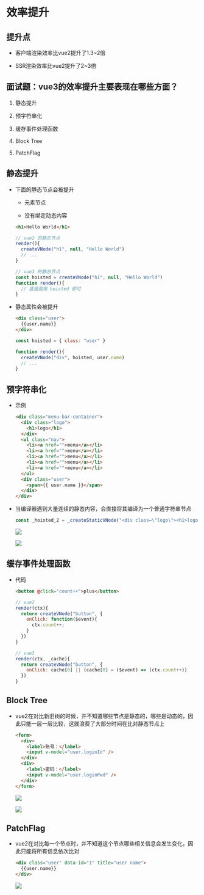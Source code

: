 # 效率提升

## 提升点

  - 客户端渲染效率比vue2提升了1.3\~2倍

  - SSR渲染效率比vue2提升了2\~3倍

## 面试题：vue3的效率提升主要表现在哪些方面？

1.  静态提升

2.  预字符串化

3.  缓存事件处理函数

4.  Block Tree

5.  PatchFlag

## 静态提升

  - 下面的静态节点会被提升

      - 元素节点

      - 没有绑定动态内容

    ```html
    <h1>Hello World</h1>
    ```

    ```js
    // vue2 的静态节点
    render(){
      createVNode("h1", null, "Hello World")
      // ...
    }

    // vue3 的静态节点
    const hoisted = createVNode("h1", null, "Hello World")
    function render(){
      // 直接使用 hoisted 即可
    }
    ```

  - 静态属性会被提升

    ```html
    <div class="user">
      {{user.name}}
    </div>
    ```

    ```js
    const hoisted = { class: "user" }

    function render(){
      createVNode("div", hoisted, user.name)
      // ...
    }
    ```

## 预字符串化

  - 示例

    ```html
    <div class="menu-bar-container">
      <div class="logo">
        <h1>logo</h1>
      </div>
      <ul class="nav">
        <li><a href="">menu</a></li>
        <li><a href="">menu</a></li>
        <li><a href="">menu</a></li>
        <li><a href="">menu</a></li>
        <li><a href="">menu</a></li>
      </ul>
      <div class="user">
        <span>{{ user.name }}</span>
      </div>
    </div>
    ```

  - 当编译器遇到大量连续的静态内容，会直接将其编译为一个普通字符串节点

    ```js
    const _hoisted_2 = _createStaticVNode("<div class=\"logo\"><h1>logo</h1></div><ul class=\"nav\"><li><a href=\"\">menu</a></li><li><a href=\"\">menu</a></li><li><a href=\"\">menu</a></li><li><a href=\"\">menu</a></li><li><a href=\"\">menu</a></li></ul>")
    ```

    ![](image/20200929170205_Mc6oz0SWmT.png)

    ![](image/20200929170304_0QSnyiuQ4L.png)

## 缓存事件处理函数

  - 代码

    ```html
    <button @click="count++">plus</button>
    ```

    ```js
    // vue2
    render(ctx){
      return createVNode("button", {
        onClick: function($event){
          ctx.count++;
        }
      })
    }

    // vue3
    render(ctx, _cache){
      return createVNode("button", {
        onClick: cache[0] || (cache[0] = ($event) => (ctx.count++))
      })
    }
    ```

## Block Tree

  - vue2在对比新旧树的时候，并不知道哪些节点是静态的，哪些是动态的，因此只能一层一层比较，这就浪费了大部分时间在比对静态节点上

    ```html
    <form>
      <div>
        <label>账号：</label>
        <input v-model="user.loginId" />
      </div>
      <div>
        <label>密码：</label>
        <input v-model="user.loginPwd" />
      </div>
    </form>
    ```

    ![](image/20200929172002_mUFv2slNYf.png)

    ![](image/20200929172555_ak-z5mqfBz.png)

## PatchFlag

  - vue2在对比每一个节点时，并不知道这个节点哪些相关信息会发生变化，因此只能将所有信息依次比对

    ```html
    <div class="user" data-id="1" title="user name">
      {{user.name}}
    </div>
    ```

    ![](image/20200929172805_6qpB7_rXmq.png)
